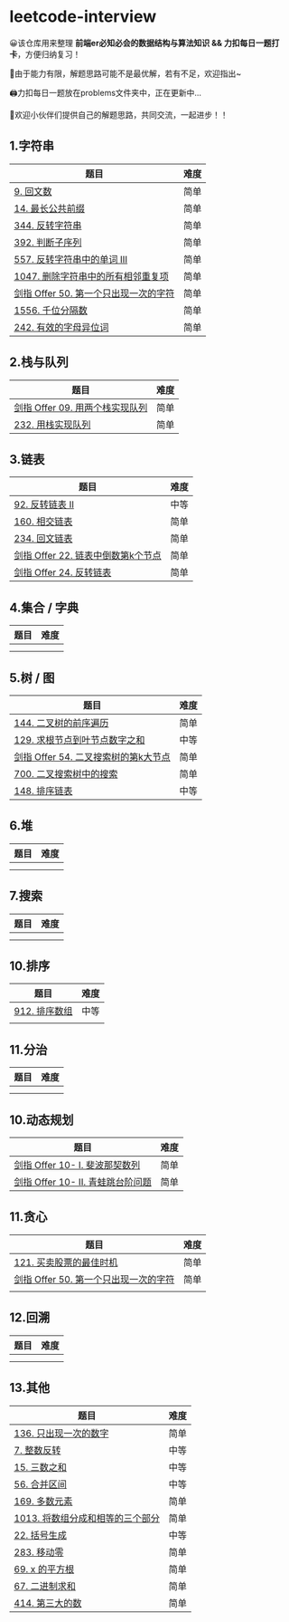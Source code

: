 # leetcode-interview

😀该仓库用来整理 **前端er必知必会的数据结构与算法知识 &amp;&amp; 力扣每日一题打卡**，方便归纳复习！

💪由于能力有限，解题思路可能不是最优解，若有不足，欢迎指出~

🖨️力扣每日一题放在problems文件夹中，正在更新中...

🤣欢迎小伙伴们提供自己的解题思路，共同交流，一起进步！！

## 1.字符串

| 题目                                                         | 难度 |
| ------------------------------------------------------------ | ---- |
| [9. 回文数](https://github.com/bertilchan/leetcode-interview/blob/master/problems/9.%20%E5%9B%9E%E6%96%87%E6%95%B0.md) | 简单 |
| [14. 最长公共前缀](https://github.com/bertilchan/leetcode-interview/blob/master/problems/14.%20%E6%9C%80%E9%95%BF%E5%85%AC%E5%85%B1%E5%89%8D%E7%BC%80.md) | 简单 |
| [344. 反转字符串](https://github.com/bertilchan/leetcode-interview/blob/master/problems/344.%20%E5%8F%8D%E8%BD%AC%E5%AD%97%E7%AC%A6%E4%B8%B2.md) | 简单 |
| [392. 判断子序列](https://github.com/bertilchan/leetcode-interview/blob/master/problems/392.%20%E5%88%A4%E6%96%AD%E5%AD%90%E5%BA%8F%E5%88%97.md) | 简单 |
| [557. 反转字符串中的单词 III](https://github.com/bertilchan/leetcode-interview/blob/master/problems/557.%20%E5%8F%8D%E8%BD%AC%E5%AD%97%E7%AC%A6%E4%B8%B2%E4%B8%AD%E7%9A%84%E5%8D%95%E8%AF%8D%20III.md) | 简单 |
| [1047. 删除字符串中的所有相邻重复项](https://github.com/bertilchan/leetcode-interview/blob/master/problems/1047.%20%E5%88%A0%E9%99%A4%E5%AD%97%E7%AC%A6%E4%B8%B2%E4%B8%AD%E7%9A%84%E6%89%80%E6%9C%89%E7%9B%B8%E9%82%BB%E9%87%8D%E5%A4%8D%E9%A1%B9.md) | 简单 |
| [剑指 Offer 50. 第一个只出现一次的字符](https://github.com/bertilchan/leetcode-interview/blob/master/problems/%E5%89%91%E6%8C%87%20Offer%2050.%20%E7%AC%AC%E4%B8%80%E4%B8%AA%E5%8F%AA%E5%87%BA%E7%8E%B0%E4%B8%80%E6%AC%A1%E7%9A%84%E5%AD%97%E7%AC%A6.md) | 简单 |
| [1556. 千位分隔数](https://leetcode-cn.com/problems/thousand-separator/) | 简单 |
| [242. 有效的字母异位词](https://leetcode-cn.com/problems/valid-anagram/) | 简单 |

## 2.栈与队列

| 题目                                                         | 难度 |
| ------------------------------------------------------------ | ---- |
| [剑指 Offer 09. 用两个栈实现队列](https://github.com/bertilchan/leetcode-interview/blob/master/problems/%E5%89%91%E6%8C%87%20Offer%2009.%20%E7%94%A8%E4%B8%A4%E4%B8%AA%E6%A0%88%E5%AE%9E%E7%8E%B0%E9%98%9F%E5%88%97.md) | 简单 |
| [232. 用栈实现队列](https://github.com/bertilchan/leetcode-interview/blob/master/problems/232.%20%E7%94%A8%E6%A0%88%E5%AE%9E%E7%8E%B0%E9%98%9F%E5%88%97.md) | 简单 |

## 3.链表

| 题目                                                         | 难度 |
| ------------------------------------------------------------ | ---- |
| [92. 反转链表 II](https://github.com/bertilchan/leetcode-interview/blob/master/problems/92.%20%E5%8F%8D%E8%BD%AC%E9%93%BE%E8%A1%A8%20II.md) | 中等 |
| [160. 相交链表](https://github.com/bertilchan/leetcode-interview/blob/master/problems/160.%20%E7%9B%B8%E4%BA%A4%E9%93%BE%E8%A1%A8.md) | 简单 |
| [234. 回文链表](https://github.com/bertilchan/leetcode-interview/blob/master/problems/234.%20%E5%9B%9E%E6%96%87%E9%93%BE%E8%A1%A8.md) | 简单 |
| [剑指 Offer 22. 链表中倒数第k个节点](https://github.com/bertilchan/leetcode-interview/blob/master/problems/%E5%89%91%E6%8C%87%20Offer%2022.%20%E9%93%BE%E8%A1%A8%E4%B8%AD%E5%80%92%E6%95%B0%E7%AC%ACk%E4%B8%AA%E8%8A%82%E7%82%B9.md) | 简单 |
| [剑指 Offer 24. 反转链表](https://github.com/bertilchan/leetcode-interview/blob/master/problems/%E5%89%91%E6%8C%87%20Offer%2024.%20%E5%8F%8D%E8%BD%AC%E9%93%BE%E8%A1%A8.md) | 简单 |

## 4.集合 / 字典

| 题目 | 难度 |
| ---- | ---- |
|      |      |
|      |      |

## 5.树 / 图

| 题目                                                         | 难度 |
| ------------------------------------------------------------ | ---- |
| [144. 二叉树的前序遍历](https://github.com/bertilchan/leetcode-interview/blob/master/problems/144.%20%E4%BA%8C%E5%8F%89%E6%A0%91%E7%9A%84%E5%89%8D%E5%BA%8F%E9%81%8D%E5%8E%86.md) | 简单 |
| [129. 求根节点到叶节点数字之和](https://github.com/bertilchan/leetcode-interview/blob/master/problems/129.%20%E6%B1%82%E6%A0%B9%E8%8A%82%E7%82%B9%E5%88%B0%E5%8F%B6%E8%8A%82%E7%82%B9%E6%95%B0%E5%AD%97%E4%B9%8B%E5%92%8C.md) | 中等 |
| [剑指 Offer 54. 二叉搜索树的第k大节点](https://leetcode-cn.com/problems/er-cha-sou-suo-shu-de-di-kda-jie-dian-lcof/) | 简单 |
| [700. 二叉搜索树中的搜索](https://leetcode-cn.com/problems/search-in-a-binary-search-tree/) | 简单 |
| [148. 排序链表](https://leetcode-cn.com/problems/sort-list/) | 中等 |

## 6.堆

| 题目 | 难度 |
| ---- | ---- |
|      |      |
|      |      |

## 7.搜索

| 题目 | 难度 |
| ---- | ---- |
|      |      |
|      |      |

## 10.排序

| 题目                                                         | 难度 |
| ------------------------------------------------------------ | ---- |
| [912. 排序数组](https://github.com/bertilchan/leetcode-interview/blob/master/problems/912.%20%E6%8E%92%E5%BA%8F%E6%95%B0%E7%BB%84.md) | 中等 |
|                                                              |      |

## 11.分治

| 题目 | 难度 |
| ---- | ---- |
|      |      |
|      |      |

## 10.动态规划

| 题目                                                         | 难度 |
| ------------------------------------------------------------ | ---- |
| [剑指 Offer 10- I. 斐波那契数列](https://github.com/bertilchan/leetcode-interview/blob/master/problems/%E5%89%91%E6%8C%87%20Offer%2010-%20I.%20%E6%96%90%E6%B3%A2%E9%82%A3%E5%A5%91%E6%95%B0%E5%88%97.md) | 简单 |
| [剑指 Offer 10- II. 青蛙跳台阶问题](https://github.com/bertilchan/leetcode-interview/blob/master/problems/%E5%89%91%E6%8C%87%20Offer%2010-%20II.%20%E9%9D%92%E8%9B%99%E8%B7%B3%E5%8F%B0%E9%98%B6%E9%97%AE%E9%A2%98.md) | 简单 |

## 11.贪心

| 题目                                                         | 难度 |
| ------------------------------------------------------------ | ---- |
| [121. 买卖股票的最佳时机](https://github.com/bertilchan/leetcode-interview/blob/master/problems/121.%20%E4%B9%B0%E5%8D%96%E8%82%A1%E7%A5%A8%E7%9A%84%E6%9C%80%E4%BD%B3%E6%97%B6%E6%9C%BA.md) | 简单 |
| [剑指 Offer 50. 第一个只出现一次的字符](https://github.com/bertilchan/leetcode-interview/blob/master/problems/%E5%89%91%E6%8C%87%20Offer%2050.%20%E7%AC%AC%E4%B8%80%E4%B8%AA%E5%8F%AA%E5%87%BA%E7%8E%B0%E4%B8%80%E6%AC%A1%E7%9A%84%E5%AD%97%E7%AC%A6.md) | 简单 |
|                                                              |      |

## 12.回溯

| 题目 | 难度 |
| ---- | ---- |
|      |      |
|      |      |

## 13.其他

| 题目                                                         | 难度 |
| ------------------------------------------------------------ | ---- |
| [136. 只出现一次的数字](https://github.com/bertilchan/leetcode-interview/blob/master/problems/136.%20%E5%8F%AA%E5%87%BA%E7%8E%B0%E4%B8%80%E6%AC%A1%E7%9A%84%E6%95%B0%E5%AD%97.md) | 简单 |
| [7. 整数反转](https://github.com/bertilchan/leetcode-interview/blob/master/problems/7.%20%E6%95%B4%E6%95%B0%E5%8F%8D%E8%BD%AC.md) | 中等 |
| [15. 三数之和](https://github.com/bertilchan/leetcode-interview/blob/master/problems/15.%20%E4%B8%89%E6%95%B0%E4%B9%8B%E5%92%8C.md) | 中等 |
| [56. 合并区间](https://github.com/bertilchan/leetcode-interview/blob/master/problems/56.%20%E5%90%88%E5%B9%B6%E5%8C%BA%E9%97%B4.md) | 中等 |
| [169. 多数元素](https://github.com/bertilchan/leetcode-interview/blob/master/problems/169.%20%E5%A4%9A%E6%95%B0%E5%85%83%E7%B4%A0.md) | 简单 |
| [1013. 将数组分成和相等的三个部分](https://github.com/bertilchan/leetcode-interview/blob/master/problems/1013.%20%E5%B0%86%E6%95%B0%E7%BB%84%E5%88%86%E6%88%90%E5%92%8C%E7%9B%B8%E7%AD%89%E7%9A%84%E4%B8%89%E4%B8%AA%E9%83%A8%E5%88%86.md) | 简单 |
| [22. 括号生成](https://github.com/bertilchan/leetcode-interview/blob/master/problems/22.%20%E6%8B%AC%E5%8F%B7%E7%94%9F%E6%88%90.md) | 中等 |
| [283. 移动零](https://leetcode-cn.com/problems/move-zeroes/) | 简单 |
| [69. x 的平方根 ](https://leetcode-cn.com/problems/sqrtx/)   | 简单 |
| [67. 二进制求和](https://leetcode-cn.com/problems/add-binary/) | 简单 |
| [414. 第三大的数](https://leetcode-cn.com/problems/third-maximum-number/) | 简单 |